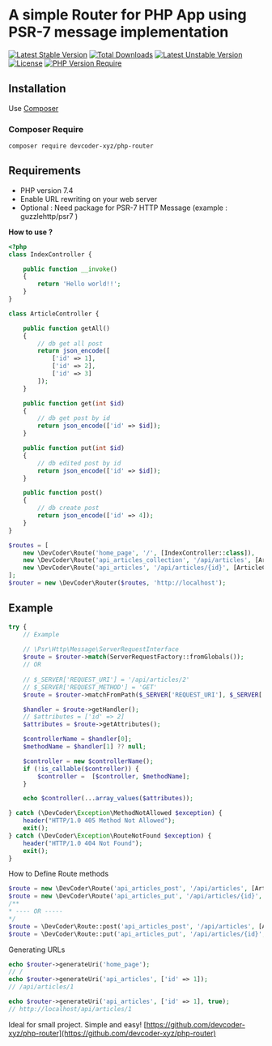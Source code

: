 # A simple Router for PHP App using PSR-7 message implementation

[![Latest Stable Version](http://poser.pugx.org/devcoder-xyz/php-router/v)](https://packagist.org/packages/devcoder-xyz/php-router) [![Total Downloads](http://poser.pugx.org/devcoder-xyz/php-router/downloads)](https://packagist.org/packages/devcoder-xyz/php-router) [![Latest Unstable Version](http://poser.pugx.org/devcoder-xyz/php-router/v/unstable)](https://packagist.org/packages/devcoder-xyz/php-router) [![License](http://poser.pugx.org/devcoder-xyz/php-router/license)](https://packagist.org/packages/devcoder-xyz/php-router) [![PHP Version Require](http://poser.pugx.org/devcoder-xyz/php-router/require/php)](https://packagist.org/packages/devcoder-xyz/php-router)

## Installation

Use [Composer](https://getcomposer.org/)

### Composer Require
```
composer require devcoder-xyz/php-router
```

## Requirements

* PHP version 7.4
* Enable URL rewriting on your web server
* Optional : Need package for PSR-7 HTTP Message
  (example : guzzlehttp/psr7 )

**How to use ?**

```php
<?php
class IndexController {

    public function __invoke()
    {
        return 'Hello world!!';
    }
}

class ArticleController {

    public function getAll()
    {
        // db get all post
        return json_encode([
            ['id' => 1],
            ['id' => 2],
            ['id' => 3]
        ]);
    }

    public function get(int $id)
    {
        // db get post by id
        return json_encode(['id' => $id]);
    }

    public function put(int $id)
    {
        // db edited post by id
        return json_encode(['id' => $id]);
    }

    public function post()
    {
        // db create post
        return json_encode(['id' => 4]);
    }
}

$routes = [
    new \DevCoder\Route('home_page', '/', [IndexController::class]),
    new \DevCoder\Route('api_articles_collection', '/api/articles', [ArticleController::class, 'getAll']),
    new \DevCoder\Route('api_articles', '/api/articles/{id}', [ArticleController::class, 'get']),
];
$router = new \DevCoder\Router($routes, 'http://localhost');
```

## Example

```php
try {
    // Example
    
    // \Psr\Http\Message\ServerRequestInterface
    $route = $router->match(ServerRequestFactory::fromGlobals());
    // OR
    
    // $_SERVER['REQUEST_URI'] = '/api/articles/2'
    // $_SERVER['REQUEST_METHOD'] = 'GET'
    $route = $router->matchFromPath($_SERVER['REQUEST_URI'], $_SERVER['REQUEST_METHOD']);

    $handler = $route->getHandler();
    // $attributes = ['id' => 2]
    $attributes = $route->getAttributes();

    $controllerName = $handler[0];
    $methodName = $handler[1] ?? null;

    $controller = new $controllerName();
    if (!is_callable($controller)) {
        $controller =  [$controller, $methodName];
    }

    echo $controller(...array_values($attributes));

} catch (\DevCoder\Exception\MethodNotAllowed $exception) {
    header("HTTP/1.0 405 Method Not Allowed");
    exit();
} catch (\DevCoder\Exception\RouteNotFound $exception) {
    header("HTTP/1.0 404 Not Found");
    exit();
}
```
How to Define Route methods
```php
$route = new \DevCoder\Route('api_articles_post', '/api/articles', [ArticleController::class, 'post'], ['POST']);
$route = new \DevCoder\Route('api_articles_put', '/api/articles/{id}', [ArticleController::class, 'put'], ['PUT']);
/**
* ---- OR -----
*/
$route = \DevCoder\Route::post('api_articles_post', '/api/articles', [ArticleController::class, 'post']);
$route = \DevCoder\Route::put('api_articles_put', '/api/articles/{id}', [ArticleController::class, 'put']);
```
Generating URLs
```php
echo $router->generateUri('home_page');
// /
echo $router->generateUri('api_articles', ['id' => 1]);
// /api/articles/1

echo $router->generateUri('api_articles', ['id' => 1], true);
// http://localhost/api/articles/1
```

Ideal for small project.
Simple and easy!
[https://github.com/devcoder-xyz/php-router](https://github.com/devcoder-xyz/php-router)

